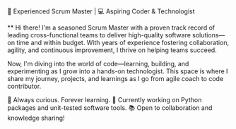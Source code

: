 💼 Experienced Scrum Master | 💻 Aspiring Coder & Technologist

** Hi there! I'm a seasoned Scrum Master with a proven track record of leading cross-functional teams to deliver high-quality software solutions—on time and within budget. With years of experience fostering collaboration, agility, and continuous improvement, I thrive on helping teams succeed.

Now, I'm diving into the world of code—learning, building, and experimenting as I grow into a hands-on technologist. This space is where I share my journey, projects, and learnings as I go from agile coach to code contributor.

🚀 Always curious. Forever learning.
🔧 Currently working on Python packages and unit-tested software tools.
📚 Open to collaboration and knowledge sharing!
